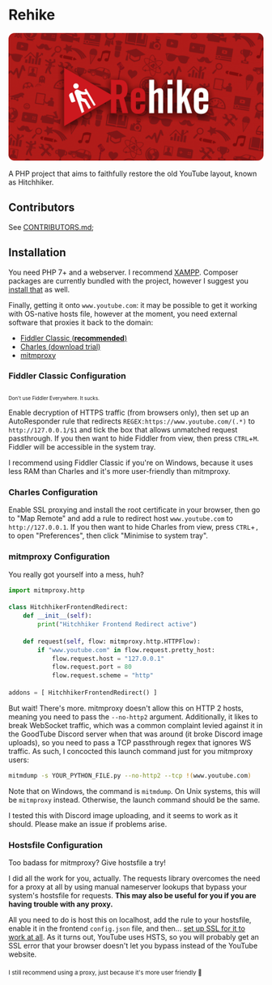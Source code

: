# Rehike

<p align="center">
    <img src="branding/banner.png" alt="Rehike branding image">
</p>

A PHP project that aims to faithfully restore the old YouTube layout, known as Hitchhiker.

## Contributors

See [CONTRIBUTORS.md](CONTRIBUTORS.md);

## Installation

You need PHP 7+ and a webserver. I recommend [XAMPP](https://www.apachefriends.org/download.html). Composer packages are currently bundled with the project, however I suggest you [install that](https://getcomposer.org/download/) as well.

Finally, getting it onto `www.youtube.com`: it may be possible to get it working with OS-native hosts file, however at the moment, you need external software that proxies it back to the domain:
- [Fiddler Classic (**recommended**)](https://www.telerik.com/download/fiddler/fiddler4)
- [Charles (download trial)](https://www.charlesproxy.com/download/)
- [mitmproxy](https://mitmproxy.org/)

### Fiddler Classic Configuration

<sub><sub>Don't use Fiddler Everywhere. It sucks.</sub></sub>

Enable decryption of HTTPS traffic (from browsers only), then set up an AutoResponder rule that redirects `REGEX:https://www.youtube.com/(.*)` to `http://127.0.0.1/$1` and tick the box that allows unmatched request passthrough. If you then want to hide Fiddler from view, then press `CTRL`+`M`. Fiddler will be accessible in the system tray.

I recommend using Fiddler Classic if you're on Windows, because it uses less RAM than Charles and it's more user-friendly than mitmproxy.

### Charles Configuration

Enable SSL proxying and install the root certificate in your browser, then go to "Map Remote" and add a rule to redirect host `www.youtube.com` to `http://127.0.0.1`. If you then want to hide Charles from view, press `CTRL`+`,` to open "Preferences", then click "Minimise to system tray".

### mitmproxy Configuration

You really got yourself into a mess, huh?
```py
import mitmproxy.http
        
class HitchhikerFrontendRedirect:
    def __init__(self):
        print("Hitchhiker Frontend Redirect active")
    
    def request(self, flow: mitmproxy.http.HTTPFlow):
        if "www.youtube.com" in flow.request.pretty_host:
            flow.request.host = "127.0.0.1"
            flow.request.port = 80
            flow.request.scheme = "http"
    
addons = [ HitchhikerFrontendRedirect() ]
```

But wait! There's more. mitmproxy doesn't allow this on HTTP 2 hosts, meaning you need to pass the `--no-http2` argument. Additionally, it likes to break WebSocket traffic, which was a common complaint levied against it in the GoodTube Discord server when that was around (it broke Discord image uploads), so you need to pass a TCP passthrough regex that ignores WS traffic. As such, I concocted this launch command just for you mitmproxy users:

```sh
mitmdump -s YOUR_PYTHON_FILE.py --no-http2 --tcp !(www.youtube.com)
```

Note that on Windows, the command is `mitmdump`. On Unix systems, this will be `mitmproxy` instead. Otherwise, the launch command should be the same.

I tested this with Discord image uploading, and it seems to work as it should. Please make an issue if problems arise.

### Hostsfile Configuration

Too badass for mitmproxy? Give hostsfile a try!

I did all the work for you, actually. The requests library overcomes the need for a proxy at all by using manual nameserver lookups that bypass your system's hostsfile for requests. **This may also be useful for you if you are having trouble with any proxy.**

All you need to do is host this on localhost, add the rule to your hostsfile, enable it in the frontend `config.json` file, and then... [set up SSL for it to work at all](https://www.webdesignvista.com/install-ssl-certificate-for-localhost-xampp-windows/). As it turns out, YouTube uses HSTS, so you will probably get an SSL error that your browser doesn't let you bypass instead of the YouTube website.

<sub>I still recommend using a proxy, just because it's more user friendly 🥰</sub>